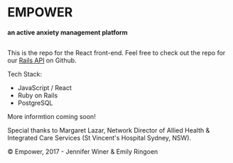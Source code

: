 # EMPOWER
#### an active anxiety management platform
##

This is the repo for the React front-end. Feel free to check out the repo for our [Rails API](https://github.com/jenniferwiner/empower-api) on Github.

Tech Stack:
- JavaScript / React
- Ruby on Rails
- PostgreSQL

More informtion coming soon!

Special thanks to Margaret Lazar, Network Director of Allied Health
& Integrated Care Services (St Vincent's Hospital Sydney, NSW).

&copy; Empower, 2017 - Jennifer Winer & Emily Ringoen
